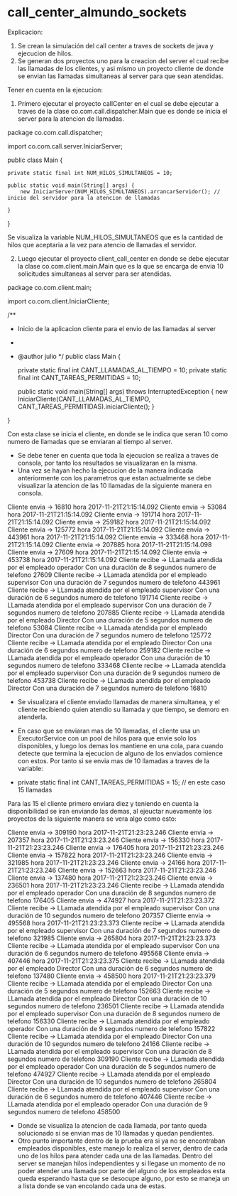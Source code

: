 # call_center_almundo_sockets

Explicacion: 

1. Se crean la simulación del call center a traves de sockets de java y ejecucion de hilos. 
2. Se generan dos proyectos uno para la creacion del server el cual recibe las llamadas de los clientes, y asi mismo un proyecto cliente 
de donde se envian las llamadas simultaneas al server para que sean atendidas.

 
	
Tener en cuenta en la ejecucion: 

1. Primero ejecutar el proyecto callCenter en el cual se debe ejecutar a traves de la clase co.com.call.dispatcher.Main que es donde se 
inicia el server para la atencion de llamadas. 

package co.com.call.dispatcher;

import co.com.call.server.IniciarServer;

public class Main {
    
    private static final int NUM_HILOS_SIMULTANEOS = 10;

    public static void main(String[] args) {
        new IniciarServer(NUM_HILOS_SIMULTANEOS).arrancarServidor(); // inicio del servidor para la atencion de llamadas

    }

}

Se visualiza la variable NUM_HILOS_SIMULTANEOS que es la cantidad de hilos que aceptaria a la vez para atencio de llamadas el servidor. 


2. Luego ejecutar el proyecto client_call_center en donde se debe ejecutar la clase co.com.client.main.Main que es la que se encarga de envia
10 solicitudes simultaneas al server para ser atendidas. 



package co.com.client.main;

import co.com.client.IniciarCliente;

/**
 * Inicio de la aplicacion cliente para el envio de las llamadas al server
 *
 * @author julio
 */
public class Main {
    
    private static final int CANT_LLAMADAS_AL_TIEMPO = 10;
    private static final int CANT_TAREAS_PERMITIDAS = 10;

    public static void main(String[] args) throws InterruptedException {
        new IniciarCliente(CANT_LLAMADAS_AL_TIEMPO, CANT_TAREAS_PERMITIDAS).iniciarCliente();
    }

}

Con esta clase se inicia el cliente, en donde se le indica que seran 10 como numero de llamadas que se enviaran al tiempo al server.


- Se debe tener en cuenta que toda la ejecucion se realiza a traves de consola, por tanto los resultados se visualizaran en la misma. 
- Una vez se hayan hecho la ejecucion de la manera indicada anteriormente con los parametros que estan actualmente se debe visualizar 
la atencion de las 10 llamadas de la siguiente manera en consola.


Cliente envia -> 16810 hora 2017-11-21T21:15:14.092
Cliente envia -> 53084 hora 2017-11-21T21:15:14.092
Cliente envia -> 191714 hora 2017-11-21T21:15:14.092
Cliente envia -> 259182 hora 2017-11-21T21:15:14.092
Cliente envia -> 125772 hora 2017-11-21T21:15:14.092
Cliente envia -> 443961 hora 2017-11-21T21:15:14.092
Cliente envia -> 333468 hora 2017-11-21T21:15:14.092
Cliente envia -> 207885 hora 2017-11-21T21:15:14.098
Cliente envia -> 27609 hora 2017-11-21T21:15:14.092
Cliente envia -> 453738 hora 2017-11-21T21:15:14.092
Cliente recibe -> LLamada atendida por el empleado operador Con una duración de 8 segundos numero de telefono 27609
Cliente recibe -> LLamada atendida por el empleado supervisor Con una duración de 7 segundos numero de telefono 443961
Cliente recibe -> LLamada atendida por el empleado supervisor Con una duración de 6 segundos numero de telefono 191714
Cliente recibe -> LLamada atendida por el empleado supervisor Con una duración de 7 segundos numero de telefono 207885
Cliente recibe -> LLamada atendida por el empleado Director Con una duración de 5 segundos numero de telefono 53084
Cliente recibe -> LLamada atendida por el empleado Director Con una duración de 7 segundos numero de telefono 125772
Cliente recibe -> LLamada atendida por el empleado Director Con una duración de 6 segundos numero de telefono 259182
Cliente recibe -> LLamada atendida por el empleado operador Con una duración de 10 segundos numero de telefono 333468
Cliente recibe -> LLamada atendida por el empleado supervisor Con una duración de 9 segundos numero de telefono 453738
Cliente recibe -> LLamada atendida por el empleado Director Con una duración de 7 segundos numero de telefono 16810



- Se visualizara el cliente enviado llamadas de manera simultanea, y el cliente recibiendo quien atendio su llamada y que tiempo, se demoro en atenderla. 


- En caso que se enviaran mas de 10 llamadas,  el cliente usa un ExecutorService con un pool de hilos para que envie solo los disponibles, 
y luego los demas los mantiene en una cola, para cuando detecte que termina la ejecucion de alguno de los enviados comience con estos. 
Por tanto si se envia mas de 10 llamadas a traves de la variable: 

- private static final int CANT_TAREAS_PERMITIDAS = 15; // en este caso 15 llamadas

Para las 15 el cliente primero enviara diez y teniendo en cuenta la disponibilidad se iran enviando las demas, al ejeuctar nuevamente los proyectos de la siguiente manera se vera algo como esto: 


Cliente envia -> 309190 hora 2017-11-21T21:23:23.246
Cliente envia -> 207357 hora 2017-11-21T21:23:23.246
Cliente envia -> 156330 hora 2017-11-21T21:23:23.246
Cliente envia -> 176405 hora 2017-11-21T21:23:23.246
Cliente envia -> 157822 hora 2017-11-21T21:23:23.246
Cliente envia -> 321985 hora 2017-11-21T21:23:23.246
Cliente envia -> 24166 hora 2017-11-21T21:23:23.246
Cliente envia -> 152663 hora 2017-11-21T21:23:23.246
Cliente envia -> 137480 hora 2017-11-21T21:23:23.246
Cliente envia -> 236501 hora 2017-11-21T21:23:23.246
Cliente recibe -> LLamada atendida por el empleado operador Con una duración de 8 segundos numero de telefono 176405
Cliente envia -> 474927 hora 2017-11-21T21:23:23.372
Cliente recibe -> LLamada atendida por el empleado supervisor Con una duración de 10 segundos numero de telefono 207357
Cliente envia -> 495568 hora 2017-11-21T21:23:23.373
Cliente recibe -> LLamada atendida por el empleado supervisor Con una duración de 7 segundos numero de telefono 321985
Cliente envia -> 265804 hora 2017-11-21T21:23:23.373
Cliente recibe -> LLamada atendida por el empleado supervisor Con una duración de 6 segundos numero de telefono 495568
Cliente envia -> 407446 hora 2017-11-21T21:23:23.375
Cliente recibe -> LLamada atendida por el empleado Director Con una duración de 6 segundos numero de telefono 137480
Cliente envia -> 458500 hora 2017-11-21T21:23:23.379
Cliente recibe -> LLamada atendida por el empleado Director Con una duración de 5 segundos numero de telefono 152663
Cliente recibe -> LLamada atendida por el empleado Director Con una duración de 10 segundos numero de telefono 236501
Cliente recibe -> LLamada atendida por el empleado supervisor Con una duración de 8 segundos numero de telefono 156330
Cliente recibe -> LLamada atendida por el empleado operador Con una duración de 9 segundos numero de telefono 157822
Cliente recibe -> LLamada atendida por el empleado Director Con una duración de 10 segundos numero de telefono 24166
Cliente recibe -> LLamada atendida por el empleado supervisor Con una duración de 8 segundos numero de telefono 309190
Cliente recibe -> LLamada atendida por el empleado operador Con una duración de 5 segundos numero de telefono 474927
Cliente recibe -> LLamada atendida por el empleado Director Con una duración de 10 segundos numero de telefono 265804
Cliente recibe -> LLamada atendida por el empleado supervisor Con una duración de 6 segundos numero de telefono 407446
Cliente recibe -> LLamada atendida por el empleado operador Con una duración de 9 segundos numero de telefono 458500


- Donde se visualiza la atencion de cada llamada, por tanto queda solucionado si se envian mas de 10 llamadas y quedan pendientes. 
- Otro punto importante dentro de la prueba era si ya no se encontraban empleados disponibles, este manejo lo realiza el server, dentro 
de cada uno de los hilos para atender cada una de las llamadas. Dentro del server se manejan hilos independientes y si llegase un momento 
de no poder atender una llamada por parte del alguno de los empleados esta queda esperando hasta que se desocupe alguno, por esto se maneja un a lista donde se van encolando cada una de estas. 







